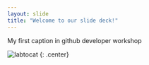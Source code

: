 ```yaml
---
layout: slide
title: "Welcome to our slide deck!"
---
```


My first caption in github developer workshop

![labtocat](https://octodex.github.com/images/labtocat.png)
{: .center}

